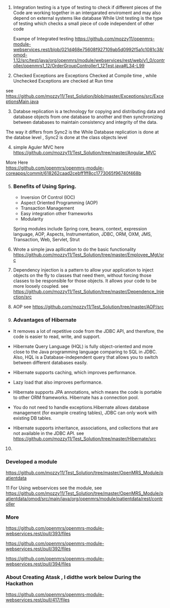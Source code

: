 1. Integration testing is a type of testing to check if different pieces of the Code are working together in an intergarated enviroment and may also depend on external systems like database
   While Unit testing is the type of testing which checks a small piece of code independent of other code

   Exampe of Integrated testing 
  https://github.com/mozzy11/openmrs-module-webservices.rest/blob/021d468e75608f927109ab5d0992f5a1c1081c38/omod-1.12/src/test/java/org/openmrs/module/webservices/rest/web/v1_0/controller/openmrs1_12/OrderGroupController1_12Test.java#L34-L99


  2. Checked Exceptions are Exceptions Checked at Compile time , while Unchecked Exceptions are checked at Run time

  see  https://github.com/mozzy11/Test_Solution/blob/master/Exceptions/src/ExceptionsMain.java

  3. Databse replication is a technology for copying and distributing data and database objects from one database to another and then synchronizing between databases to maintain consistency and integrity of the data. 

  The way it differs from Sync2 is the While Database replication is done at the databse level , Sync2 is done at the class objects level 

  4. simple Aguler MVC  here https://github.com/mozzy11/Test_Solution/tree/master/Angular_MVC

  More Here  
  https://github.com/openmrs/openmrs-module-coreapps/commit/618262caad2cebff1ff8cc1773065f96740f468b

  5. ###  Benefits of Using Spring.

        *  Inversion Of Control (IOC)
        *  Aspect Oriented Programming (AOP)
        * Transaction Management
        *  Easy integration other frameworks
        *  Modularity

        Spring modules include Spring core, beans, context, expression language, AOP, Aspects, Instrumentation, JDBC, ORM, OXM, JMS, Transaction, Web, Servlet, Strut

6. Wrote a simple java apllication to do the basic functionality
   https://github.com/mozzy11/Test_Solution/tree/master/Employee_Mgt/src


7. Dependency injection is a pattern to allow your application to inject objects on the fly to classes that need them, without forcing those classes to be responsible for those objects. It allows your code to be more loosely coupled. 
 see  https://github.com/mozzy11/Test_Solution/tree/master/Dependence_Injection/src

8. AOP  see   https://github.com/mozzy11/Test_Solution/tree/master/AOP/src

9.  ### Advantages of Hibernate 

* It removes a lot of repetitive code from the JDBC API, and therefore, the code is easier to read, write, and support.

* Hibernate Query Language (HQL) is fully object-oriented and more close to the Java programming language comparing to SQL in JDBC. Also, HQL is a Database-independent query that allows you to switch between different databases easily.

* Hibernate supports caching, which improves performance.

* Lazy load that also improves performance.

* Hibernate supports JPA annotations, which means the code is portable to other ORM frameworks.
Hibernate has a connection pool.

* You do not need to handle exceptions.Hibernate allows database management (for example creating tables), JDBC can only work with existing DB tables.

* Hibernate supports inheritance, associations, and collections that are not available in the JDBC API.
 see https://github.com/mozzy11/Test_Solution/tree/master/Hibernate/src


10. 
###  Developed a module
https://github.com/mozzy11/Test_Solution/tree/master/OpenMRS_Module/patientdata

11   For Using webservices see the module, 
see  https://github.com/mozzy11/Test_Solution/tree/master/OpenMRS_Module/patientdata/omod/src/main/java/org/openmrs/module/patientdata/rest/controller

### More 
https://github.com/openmrs/openmrs-module-webservices.rest/pull/393/files

https://github.com/openmrs/openmrs-module-webservices.rest/pull/392/files

https://github.com/openmrs/openmrs-module-webservices.rest/pull/394/files 


###  About Creating Atask , I didthe work below During the Hackathon 
https://github.com/openmrs/openmrs-module-webservices.rest/pull/417/files


